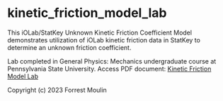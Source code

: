 # kinetic_friction_model_lab
This iOLab/StatKey Unknown Kinetic Friction Coefficient Model demonstrates utilization of iOLab kinetic friction data in StatKey to determine an unknown friction coefficient. 

Lab completed in General Physics: Mechanics undergraduate course at Pennsylvania State University. 
Access PDF document: <a href="https://github.com/ffm5113/kinetic_friction_model_lab/blob/main/Forrest%20Moulin%20-%20iOLab%20%26%20StatKey%20Model%20for%20Kinetic%20Friction.pdf">Kinetic Friction Model Lab</a>

Copyright (c) 2023 Forrest Moulin
